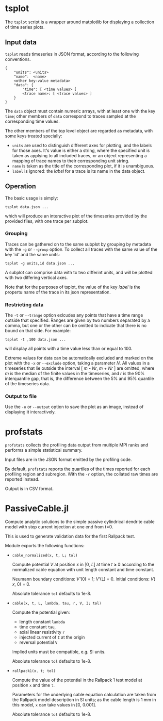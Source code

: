 tsplot
======

The `tsplot` script is a wrapper around matplotlib for displaying a collection of
time series plots.

## Input data

`tsplot` reads timeseries in JSON format, according to the following conventions.

```
{
    "units": <units>
    "name":  <name>
    <other key-value metadata>
    "data": {
        "time": [ <time values> ]
        <trace name>: [ <trace values> ]
    }
}
```

The `data` object must contain numeric arrays, with at least one with the key `time`;
other members of `data` correspond to traces sampled at the corresponding time values.

The other members of the top level object are regarded as metadata, with some keys
treated specially:
 * `units` are used to distinguish different axes for plotting, and the labels for those
   axes. It's value is either a string, where the specified unit is taken as applying to
   all included traces, or an object representing a mapping of trace names to their
   corresponding unit string.
 * `name` is taken as the title of the corresponding plot, if it is unambiguous.
 * `label` is ignored: the _label_ for a trace is its name in the data object.

## Operation

The basic usage is simply:
```
tsplot data.json ...
```
which will produce an interactive plot of the timeseries provided by the provided
files, with one trace per subplot.

### Grouping

Traces can be gathered on to the same subplot by grouping by metadata with the
`-g` or `--group` option. To collect all traces with the same value of the key
'id' and the same units:
```
tsplot -g units,id data.json ...
```
A subplot can comprise data with to two differint units, and will be plotted
with two differing vertical axes.

Note that for the purposes of tsplot, the value of the key _label_ is the
propertu name of the trace in its json representation.

### Restricting data

The `-t` or `--trange` option exlcudes any points that have a time range outside
that specified. Ranges are given by two numbers separated by a comma, but one or
the other can be omitted to indicate that there is no bound on that side. For
example:
```
tsplot -t ,100 data.json ...
```
will display all points with a time value less than or equal to 100.

Extreme values for data can be automatically excluded and marked on the plot
with the `-x` or `--exclude` option, taking a parameter _N_. All values in a
timeseries that lie outside the interval [ _m_ - _Nr_, _m_ + _Nr_ ] are omitted,
where _m_ is the median of the finite values in the timeseries, and _r_ is
the 90% interquantile gap, that is, the difference between the 5% and 95% quantile
of the timeseries data.

### Output to file

Use the `-o` or `--output` option to save the plot as an image, instead of
displaying it interactively.

profstats
=========

`profstats` collects the profiling data output from multiple MPI ranks and performs
a simple statistical summary.

Input files are in the JSON format emitted by the profiling code.

By default, `profstats` reports the quartiles of the times reported for each
profiling region and subregion. With the `-r` option, the collated raw times
are reported instead.

Output is in CSV format.

PassiveCable.jl
===============

Compute analytic solutions to the simple passive cylindrical dendrite cable
model with step current injection at one end from t=0.

This is used to generate validation data for the first Rallpack test.

Module exports the following functions:

 * `cable_normalized(x, t, L; tol)`

   Compute potential _V_ at position _x_ in [0, _L_] at time _t_ ≥ 0 according
   to the normalized cable equation with unit length constant and time constant.

   Neumann boundary conditions: _V'_(0) = 1; _V'_(L) = 0.
   Initial conditions: _V_( _x_, 0) = 0.

   Absolute tolerance `tol` defaults to 1e-8.

 * `cable(x, t, L, lambda, tau, r, V, I; tol)`

   Compute the potential given:
      *  length constant `lambda`
      *  time constant `tau`,
      *  axial linear resistivity `r`
      *  injected current of `I` at the origin
      *  reversal potential `V`

   Implied units must be compatible, e.g. SI units.

   Absolute tolerance `tol` defaults to 1e-8.

 * `rallpack1(x, t; tol)`

   Compute the value of the potential in the Rallpack 1 test model at position
   `x` and time `t`.

   Parameters for the underlying cable equation calculation are taken from the
   Rallpack model description in SI units; as the cable length is 1 mm in this
   model, `x` can take values in [0, 0.001].

   Absolute tolerance `tol` defaults to 1e-8.
